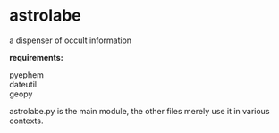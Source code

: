 # astrolabe
a dispenser of occult information

<b>requirements:</b>

pyephem<br>
dateutil<br>
geopy<br>

<p>
astrolabe.py is the main module, the other files merely use it in various contexts.  

